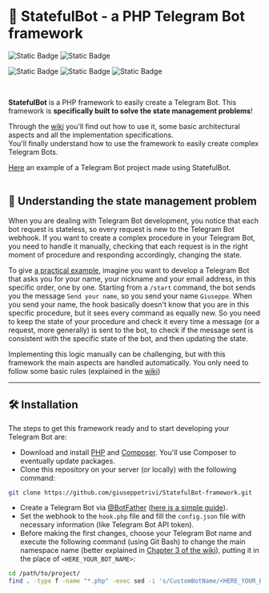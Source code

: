 # 👾 StatefulBot - a PHP Telegram Bot framework

![Static Badge](https://img.shields.io/badge/PHP-8.2.12-%23777BB4?style=flat&logo=php&logoSize=auto&link=https%3A%2F%2Fwww.php.net%2F)
![Static Badge](https://img.shields.io/badge/Composer-2.6.5-%23885630?style=flat&logo=composer&logoSize=auto&link=https%3A%2F%2Fgetcomposer.org%2F)

![Static Badge](https://img.shields.io/badge/irazasyed%2Ftelegrambotsdk-3.13-%2326A5E4?style=flat&logo=packagist&logoSize=auto&link=https%3A%2F%2Fgetcomposer.org%2F)
![Static Badge](https://img.shields.io/badge/SergeyTsalkov%2Fmeekrodb-2.5-%23003B57?style=flat&logo=packagist&logoSize=auto&link=https%3A%2F%2Fgithub.com%2FSergeyTsalkov%2Fmeekrodb)
![Static Badge](https://img.shields.io/badge/phpunit%2Fphpunit-11.5-%23777BB4?style=flat&logo=packagist&logoSize=auto&link=https%3A%2F%2Fdocs.phpunit.de%2Fen%2F11.5%2F)

<br>

**StatefulBot** is a PHP framework to easily create a Telegram Bot. This framework is **specifically built to solve the state management problems**!

Through the [wiki](https://github.com/giuseppetrivi/telegram-bot-basic-project-structure/wiki) you'll find out how to use it, some basic architectural aspects and all the implementation specifications. <br>
You'll finally understand how to use the framework to easily create complex Telegram Bots.

[Here](https://github.com/giuseppetrivi/OBCBot) an example of a Telegram Bot project made using StatefulBot.
<br>
<br>

## 🤔 Understanding the state management problem

When you are dealing with Telegram Bot development, you notice that each bot request is stateless, so every request is new to the Telegram Bot webhook. If you want to create a complex procedure in your Telegram Bot, you need to handle it manually, checking that each request is in the right moment of procedure and responding accordingly, changing the state.

To give <u>a practical example</u>, imagine you want to develop a Telegram Bot that asks you for your name, your nickname and your email address, in this specific order, one by one. 
Starting from a `/start` command, the bot sends you the message `Send your name`, so you send your name `Giuseppe`. When you send your name, the hook basically doesn't know that you are in this specific procedure, but it sees every command as equally new. So you need to keep the state of your procedure and check it every time a message (or a request, more generally) is sent to the bot, to check if the message sent is consistent with the specific state of the bot, and then updating the state.

Implementing this logic manually can be challenging, but with this framework the main aspects are handled automatically. You only need to follow some basic rules (explained in the [wiki](https://github.com/giuseppetrivi/telegram-bot-basic-project-structure/wiki))
<br>

---
## 🛠️ Installation

The steps to get this framework ready and to start developing your Telegram Bot are:
- Download and install [PHP](https://www.php.net/) and [Composer](https://getcomposer.org/). You'll use Composer to eventually update packages.
- Clone this repository on your server (or locally) with the following command: 
```bash
git clone https://github.com/giuseppetrivi/StatefulBot-framework.git
```
- Create a Telegram Bot via [@BotFather](https://t.me/BotFather) ([here is a simple guide](https://deepakmohansingh.medium.com/how-to-build-a-telegram-bot-using-php-absolute-beginner-guide-f4262174442d)). 
- Set the webhook to the `hook.php` file and fill the `config.json` file with necessary information (like Telegram Bot API token).
- Before making the first changes, choose your Telegram Bot name and execute the following command (using Git Bash) to change the main namespace name (better explained in [Chapter 3 of the wiki](https://github.com/giuseppetrivi/telegram-bot-basic-project-structure/wiki/Autoloaders)), putting it in the place of `<HERE_YOUR_BOT_NAME>`:
```bash
cd /path/to/project/
find . -type f -name "*.php" -exec sed -i 's/CustomBotName/<HERE_YOUR_BOT_NAME>/g' {} +
```
<br>


